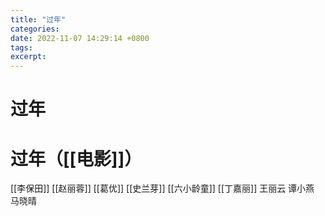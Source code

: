 ```yaml
---
title: "过年"
categories: 
date: 2022-11-07 14:29:14 +0800
tags: 
excerpt: 
---
```


# 过年








# 过年（[[电影]]）

[[李保田]]
[[赵丽蓉]]
[[葛优]]
[[史兰芽]]
[[六小龄童]]
[[丁嘉丽]]
王丽云
谭小燕
马晓晴




